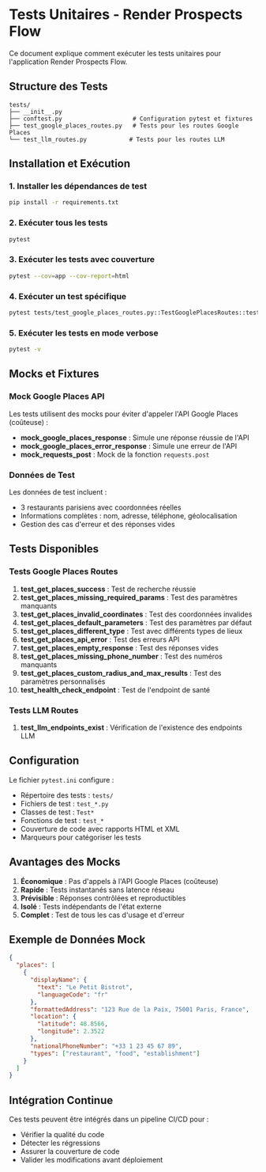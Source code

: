 # Tests Unitaires - Render Prospects Flow

Ce document explique comment exécuter les tests unitaires pour l'application Render Prospects Flow.

## Structure des Tests

```
tests/
├── __init__.py
├── conftest.py                    # Configuration pytest et fixtures
├── test_google_places_routes.py   # Tests pour les routes Google Places
└── test_llm_routes.py            # Tests pour les routes LLM
```

## Installation et Exécution

### 1. Installer les dépendances de test

```bash
pip install -r requirements.txt
```

### 2. Exécuter tous les tests

```bash
pytest
```

### 3. Exécuter les tests avec couverture

```bash
pytest --cov=app --cov-report=html
```

### 4. Exécuter un test spécifique

```bash
pytest tests/test_google_places_routes.py::TestGooglePlacesRoutes::test_get_places_success -v
```

### 5. Exécuter les tests en mode verbose

```bash
pytest -v
```

## Mocks et Fixtures

### Mock Google Places API

Les tests utilisent des mocks pour éviter d'appeler l'API Google Places (coûteuse) :

- **mock_google_places_response** : Simule une réponse réussie de l'API
- **mock_google_places_error_response** : Simule une erreur de l'API
- **mock_requests_post** : Mock de la fonction `requests.post`

### Données de Test

Les données de test incluent :
- 3 restaurants parisiens avec coordonnées réelles
- Informations complètes : nom, adresse, téléphone, géolocalisation
- Gestion des cas d'erreur et des réponses vides

## Tests Disponibles

### Tests Google Places Routes

1. **test_get_places_success** : Test de recherche réussie
2. **test_get_places_missing_required_params** : Test des paramètres manquants
3. **test_get_places_invalid_coordinates** : Test des coordonnées invalides
4. **test_get_places_default_parameters** : Test des paramètres par défaut
5. **test_get_places_different_type** : Test avec différents types de lieux
6. **test_get_places_api_error** : Test des erreurs API
7. **test_get_places_empty_response** : Test des réponses vides
8. **test_get_places_missing_phone_number** : Test des numéros manquants
9. **test_get_places_custom_radius_and_max_results** : Test des paramètres personnalisés
10. **test_health_check_endpoint** : Test de l'endpoint de santé

### Tests LLM Routes

1. **test_llm_endpoints_exist** : Vérification de l'existence des endpoints LLM

## Configuration

Le fichier `pytest.ini` configure :
- Répertoire des tests : `tests/`
- Fichiers de test : `test_*.py`
- Classes de test : `Test*`
- Fonctions de test : `test_*`
- Couverture de code avec rapports HTML et XML
- Marqueurs pour catégoriser les tests

## Avantages des Mocks

1. **Économique** : Pas d'appels à l'API Google Places (coûteuse)
2. **Rapide** : Tests instantanés sans latence réseau
3. **Prévisible** : Réponses contrôlées et reproductibles
4. **Isolé** : Tests indépendants de l'état externe
5. **Complet** : Test de tous les cas d'usage et d'erreur

## Exemple de Données Mock

```json
{
  "places": [
    {
      "displayName": {
        "text": "Le Petit Bistrot",
        "languageCode": "fr"
      },
      "formattedAddress": "123 Rue de la Paix, 75001 Paris, France",
      "location": {
        "latitude": 48.8566,
        "longitude": 2.3522
      },
      "nationalPhoneNumber": "+33 1 23 45 67 89",
      "types": ["restaurant", "food", "establishment"]
    }
  ]
}
```

## Intégration Continue

Ces tests peuvent être intégrés dans un pipeline CI/CD pour :
- Vérifier la qualité du code
- Détecter les régressions
- Assurer la couverture de code
- Valider les modifications avant déploiement 